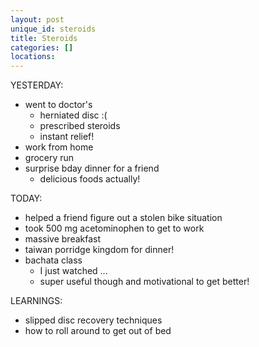 ```yaml
---
layout: post
unique_id: steroids
title: Steroids
categories: []
locations: 
---
```


YESTERDAY:
* went to doctor's
  * herniated disc :(
  * prescribed steroids
  * instant relief!
* work from home
* grocery run
* surprise bday dinner for a friend
  * delicious foods actually!

TODAY:
* helped a friend figure out a stolen bike situation
* took 500 mg acetominophen to get to work
* massive breakfast
* taiwan porridge kingdom for dinner!
* bachata class
  * I just watched ...
  * super useful though and motivational to get better!

LEARNINGS:
* slipped disc recovery techniques
* how to roll around to get out of bed
